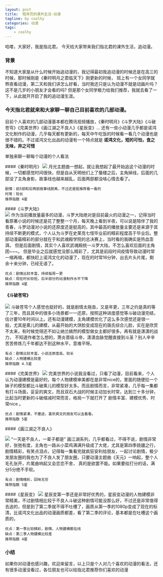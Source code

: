 ```yaml
---
layout: post
title:  程序员的课外生活-动漫
tagline: by coolhy
categories: 动漫
tags: 
    - coolhy
---
```



哈喽，大家好，我是指北君。 
今天给大家带来我们指北君的课外生活，追动漫。
<!--more-->


### 背景
   不知道大家是从什么时候开始追动漫的，我记得最初我追动漫的时候还是在高三的时候，那时候刚是《秦时明月之君临天下》刚更新的时候，
   班上有一个女同学就熬夜看动漫，第二天和我们讲怎么好看，当时我还只是认为动漫不就是动画片吗？这不是几岁的小朋友才会看的吗?
   但是那个女同学极力给我们推荐，我就去看了一下，从此就开开启了我的追动漫生涯。
 

 ###  今天指北君就来和大家聊一聊自己目前喜欢的几部动漫。
   目前个人喜欢的几部动漫基本都在腾讯视频播放，《秦时明月》《斗罗大陆》《斗破苍穹》《完美世界》《画江湖之不良人》《星辰变》...
   还有一些小动漫几乎都是诺鸿文化制作的动漫，几乎每天都有更新的，每天中午吃饭的时候看一看几个动漫也是很不错的。不过诺鸿文化出品的动漫有一个特点就是 **诺鸿文化，短的可怕，食之无味，弃之可惜**
   
 单独来聊一聊每个动漫的个人看法
 
   ####《秦时明月》
   ![](http://www.javanorth.cn/assets/images/2023/coolhy/dongman/qinshimingyue.jpg)
    月光主题曲一想起，就让我想起了最开始追这个动漫的时候，一切都感觉时间很快，但是自从天明他们上了蜃楼之后，主角掉线，后面的几部没了主角身影，故事线也越来越乱，后面两部都没啥心情去看了。
    
    剧情：前5部和后两部故事线脱离，不过还是挺推荐看一看的
    时常：较长
    推荐指数 4星
    
   ####《斗罗大陆》    
   ![](http://www.javanorth.cn/assets/images/2023/coolhy/dongman/douluo.jpg)
    作为当前播放量最多的动漫，斗罗大陆绝对是目前最火的动漫之一，记得当时看原著小说的时候还是花了整整一个月，每天晚上看到半夜，可以说是陪伴了我的青春，斗罗动漫对小说的还原度还是挺高的，其中最高的播放量主要还是来源于其持续不断更的模式，个人认为斗罗在史莱克七怪毕业前的精彩程度高于毕业后。整部动漫最精彩的部分就在于和武魂殿学院的总决赛上，当时看的我确实是热血澎湃。
    但是后面剧情，其实个人喜欢武魂殿统一斗罗大陆，不怎么喜欢后面的主角团~~~。
    但是毕业之后就感觉没那么精彩了，尤其是前段时间疫情导致动漫时常一缩再缩，都快赶上诺鸿文化的动漫了，现在的时常16分钟，出去片头片尾，剩余十来分钟，已经无语了。
    
    优点：剧情比较丰富，持续每周一更
    缺点：现在时长较短，后半部分的动漫制作水平下降
    推荐指数 4星
    
   #### 《斗破苍穹》
   ![](http://www.javanorth.cn/assets/images/2023/coolhy/dongman/doupo.jpg)
    斗破苍穹个人感觉也挺好的，就是剧情太拖沓，又是年更，三年之约是真的等了三年，而且其中的很多小场景都一一还原，按照这种进度感觉等斗破动漫完结，估计要10年时间以上。还有动漫建模，主角建模优化了这么多次感觉还是很一般，尤其是熏儿的建模，从最开始的大饼脸变成现在的唐氏综合儿脸，实在是欣赏不太来，有时候觉得还不如让纳兰嫣然的模型做女主都好很多。再有就是潇潇的战力，
    不知道作者怎么想的，萧炎晋级斗帝，潇潇血脉觉醒直接到斗圣？别人辛辛苦苦修炼几千年都达不到这种水平，意难平呀。
    
    有点：剧情比较丰富，小说还原度高，较长
    缺点：人物建模比较差
    推荐指数 4.5星
    
   ####《完美世界》
   ![](http://www.javanorth.cn/assets/images/2023/coolhy/dongman/wanmei.png)
    完美世界的小说我没看过，只看了动漫，目前看来，个人认为动漫建模是最好的，每个人物建模审美都在是非常nice的，里面的随便拉一个妹子的模型都比斗破熏儿的模型好太多。而且剧情而言，非常紧凑，几乎每一集都有打斗场面，妥妥的爽文，而且双石大战的时候主动加长时常，达到三十多分钟，比起当时更新的斗破缩减时常而言，格局一下就打开了
    剧情丰富、建模优秀、时常nice 。
      
    优点：剧情紧凑，不墨迹，喜欢爽文的朋友可以去看看。
    推荐指数 5星
      
   ####《画江湖之不良人》
   
   ![](http://www.javanorth.cn/assets/images/2023/coolhy/dongman/buliangren.jpg)
    “一天是不良人，一辈子都是” 画江湖系列，几乎都看过，不得不说，剧情非常好，张弛有度，主角也一路从小菜鸡满满升级成了大佬，尤其是第四季娆疆之行，剧情精彩，有笑点泪点，记得每一集看完就疯狂安利给朋友，一起讨论剧情，极少发朋友圈的我也为了不良人发了朋友圈，只要动漫主题曲《天元》一响起，整个人毛孔张开，片尾曲响起又会恋恋不舍，
    真的是欲罢不能。如果要给打分的话，满分5分绝不手软。
    
    有点：剧情精彩，回味无穷
    推荐指数 5星
    
   ####《星辰变》
   ![](http://www.javanorth.cn/assets/images/2023/coolhy/dongman/xingchenbian.jpg)
   星辰变第一季还是非常好优秀的，星辰变动漫的人物建模非常精美，不过剧情相比较于不良人斗破这种剧情可能没那么好，不过还是非常值得去追的，但是到了第二季就不得不吐槽了，画质从第一季的1080p变成了现在的标清，比诺鸿文化出品的动漫画质都差，看了第二季的评论，基本都是在吐槽这个画质的，
    
    优点：第一季比较精彩，剧情，人物建模都在线
    缺点：第二季人物建模比较差
    推荐指数 4星
    
### 小结
   如果你对动漫也感兴趣，欢迎来留言，以上只是个人对几个喜欢的动漫的看法，还有很多动漫没看过，各位朋友也可以给指北君推荐你们喜欢的动漫